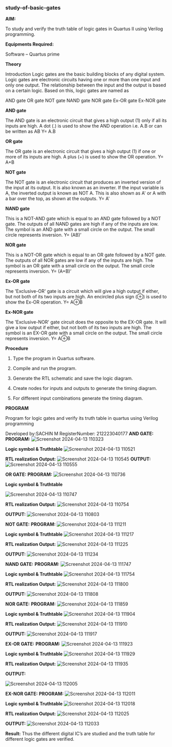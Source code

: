 ### study-of-basic-gates

**AIM:** 

To study and verify the truth table of logic gates in Quartus II using Verilog programming.

**Equipments Required:**

Software – Quartus prime 

**Theory**

Introduction Logic gates are the basic building blocks of any digital system. Logic gates are electronic circuits having one or more than one input and only one output. The relationship between the input and the output is based on a certain logic. Based on this, logic gates are named as

AND gate OR gate NOT gate NAND gate NOR gate Ex-OR gate Ex-NOR gate

**AND gate**

The AND gate is an electronic circuit that gives a high output (1) only if all its inputs are high. A dot (.) is used to show the AND operation i.e. A.B or can be written as AB
Y= A.B

**OR gate** 

The OR gate is an electronic circuit that gives a high output (1) if one or more of its inputs are high. A plus (+) is used to show the OR operation.
Y= A+B

**NOT gate**

The NOT gate is an electronic circuit that produces an inverted version of the input at its output. It is also known as an inverter. If the input variable is A, the inverted output is known as NOT A. This is also shown as A' or A with a bar over the top, as shown at the outputs.
Y= A'

**NAND gate**

This is a NOT-AND gate which is equal to an AND gate followed by a NOT gate. The outputs of all NAND gates are high if any of the inputs are low. The symbol is an AND gate with a small circle on the output. The small circle represents inversion.
Y= (AB)’

**NOR gate**

This is a NOT-OR gate which is equal to an OR gate followed by a NOT gate. The outputs of all NOR gates are low if any of the inputs are high. The symbol is an OR gate with a small circle on the output. The small circle represents inversion.
Y= (A+B)’

**Ex-OR gate**

The 'Exclusive-OR' gate is a circuit which will give a high output if either, but not both of its two inputs are high. An encircled plus sign (⊕) is used to show the Ex-OR operation.
Y= A⊕B

**Ex-NOR gate**

The 'Exclusive-NOR' gate circuit does the opposite to the EX-OR gate. It will give a low output if either, but not both of its two inputs are high. The symbol is an EX-OR gate with a small circle on the output. The small circle represents inversion.
Y= A⊕B

**Procedure** 

1.	Type the program in Quartus software.

2.	Compile and run the program.

3.	Generate the RTL schematic and save the logic diagram.

4.	Create nodes for inputs and outputs to generate the timing diagram.

5.	For different input combinations generate the timing diagram.


**PROGRAM**

Program for logic gates and verify its truth table in quartus using Verilog programming

 Developed by:SACHIN M RegisterNumber: 212223040177
 **AND GATE:**
 **PROGRAM:**
 ![Screenshot 2024-04-13 110323](https://github.com/Sachin-0305/study-of-basic-gates/assets/149985717/7e2dd036-b267-4d98-a009-ae37256808fb)

 **Logic symbol & Truthtable**
![Screenshot 2024-04-13 110521](https://github.com/Sachin-0305/study-of-basic-gates/assets/149985717/c776a6fc-0ab0-4c06-9a65-d38f3ebec037)

**RTL realization Output:** 
![Screenshot 2024-04-13 110545](https://github.com/Sachin-0305/study-of-basic-gates/assets/149985717/8eab1c56-1185-4ac1-9d3d-09deb336d70f)
**OUTPUT:**
![Screenshot 2024-04-13 110555](https://github.com/Sachin-0305/study-of-basic-gates/assets/149985717/d2a58ae8-9e2c-479d-a00e-598817389d20)

**OR GATE:**
**PROGRAM:**
![Screenshot 2024-04-13 110736](https://github.com/Sachin-0305/study-of-basic-gates/assets/149985717/0177208b-c123-4d7e-9265-1b7e8e9e8bc6)

 **Logic symbol & Truthtable**

![Screenshot 2024-04-13 110747](https://github.com/Sachin-0305/study-of-basic-gates/assets/149985717/d2d1b710-ac68-4966-a087-46cf5b1cc020)

 **RTL realization Output:** 
![Screenshot 2024-04-13 110754](https://github.com/Sachin-0305/study-of-basic-gates/assets/149985717/2bcfde96-f91f-4f76-9a2f-161aeb3a33fc)

 **OUTPUT:**
 ![Screenshot 2024-04-13 110803](https://github.com/Sachin-0305/study-of-basic-gates/assets/149985717/9e341540-1cd0-4753-934a-8a5d04e3b84d)

**NOT GATE:**
**PROGRAM:**
![Screenshot 2024-04-13 111211](https://github.com/Sachin-0305/study-of-basic-gates/assets/149985717/462bcd3e-2086-41fc-97c3-69f366bd25fa)

**Logic symbol & Truthtable**
![Screenshot 2024-04-13 111217](https://github.com/Sachin-0305/study-of-basic-gates/assets/149985717/c61a3005-dcc6-442c-bdff-dba18534364a)

**RTL realization Output:** 
![Screenshot 2024-04-13 111225](https://github.com/Sachin-0305/study-of-basic-gates/assets/149985717/2fec7069-aa3d-4dd1-ad0d-191f6ffef6bd)

**OUTPUT:**
![Screenshot 2024-04-13 111234](https://github.com/Sachin-0305/study-of-basic-gates/assets/149985717/afc57fa1-9d62-494d-945c-83865783c105)


**NAND GATE:**
**PROGRAM:**
![Screenshot 2024-04-13 111747](https://github.com/Sachin-0305/study-of-basic-gates/assets/149985717/0f461632-e09c-46e2-b639-0690bf43ec03)

**Logic symbol & Truthtable**
![Screenshot 2024-04-13 111754](https://github.com/Sachin-0305/study-of-basic-gates/assets/149985717/b98f4e30-784b-4220-95b4-70c3b8dc3952)

**RTL realization Output:** 
![Screenshot 2024-04-13 111800](https://github.com/Sachin-0305/study-of-basic-gates/assets/149985717/57bf01f2-87e7-4b35-9ab4-7ac0a7e251a5)

**OUTPUT:**
![Screenshot 2024-04-13 111808](https://github.com/Sachin-0305/study-of-basic-gates/assets/149985717/9e904f02-d155-4755-a666-4005b52e4cd4)


**NOR GATE:**
**PROGRAM:**
![Screenshot 2024-04-13 111859](https://github.com/Sachin-0305/study-of-basic-gates/assets/149985717/ccbc91af-ed1c-442a-b34a-db5b2e7cf7d2)

**Logic symbol & Truthtable**
![Screenshot 2024-04-13 111904](https://github.com/Sachin-0305/study-of-basic-gates/assets/149985717/35b04018-58a4-4a9b-9db7-127b68b0a6d9)

**RTL realization Output:** 
![Screenshot 2024-04-13 111910](https://github.com/Sachin-0305/study-of-basic-gates/assets/149985717/28f25738-d526-4925-9066-ceedf5f2a7cd)

**OUTPUT:**
![Screenshot 2024-04-13 111917](https://github.com/Sachin-0305/study-of-basic-gates/assets/149985717/d1a6fb8c-ab9d-4350-8237-861769fb253a)


**EX-OR GATE:**
**PROGRAM:**
![Screenshot 2024-04-13 111923](https://github.com/Sachin-0305/study-of-basic-gates/assets/149985717/fd7f119b-1abd-4ab3-a4de-1c5c6a376224)

**Logic symbol & Truthtable**
![Screenshot 2024-04-13 111929](https://github.com/Sachin-0305/study-of-basic-gates/assets/149985717/f7a16c51-5c49-4bdb-b8b1-38b29fb4711d)

**RTL realization Output:** 
![Screenshot 2024-04-13 111935](https://github.com/Sachin-0305/study-of-basic-gates/assets/149985717/4051bb31-9191-4063-80b5-e48f8c5756ec)

**OUTPUT:**

![Screenshot 2024-04-13 112005](https://github.com/Sachin-0305/study-of-basic-gates/assets/149985717/1defbfe5-fc0a-4fd3-b3f0-dc1df2936c03)

**EX-NOR GATE:**
**PROGRAM:**
![Screenshot 2024-04-13 112011](https://github.com/Sachin-0305/study-of-basic-gates/assets/149985717/69b5a406-f957-463b-82ba-7ba7e5b90ab3)

**Logic symbol & Truthtable**
![Screenshot 2024-04-13 112018](https://github.com/Sachin-0305/study-of-basic-gates/assets/149985717/b4fd39d7-5d81-43d3-96c5-8a2166298ef0)

**RTL realization Output:** 
![Screenshot 2024-04-13 112025](https://github.com/Sachin-0305/study-of-basic-gates/assets/149985717/24b41659-ab55-4b85-8d5c-3d26bb04f418)

**OUTPUT:**
![Screenshot 2024-04-13 112033](https://github.com/Sachin-0305/study-of-basic-gates/assets/149985717/653071be-1e84-4f25-af6d-17b284a1dbf8)


**Result:**
Thus the different digital IC’s are studied and the truth table for different logic gates are verified.


